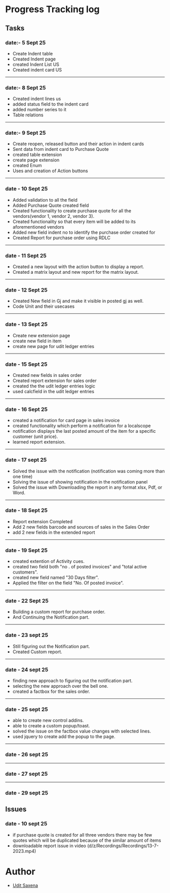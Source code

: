 # Progress Tracking log
## Tasks
### date:- 5 Sept 25
- Create Indent table 
- Created Indent page 
- created Indent List US
- Created indent card US

---

### date:- 8 Sept 25
- Created indent lines us
- added status field to the indent card
- added number series to it
- Table relations

---

### date:- 9 Sept 25
- Create reopen, released button and their action in indent cards
- Sent data from indent card to Purchase Quote
- created table extension
- create page extension
- created Enum
- Uses and creation of Action buttons

---

### date - 10 Sept 25
- Added validation to all the field
- Added Purchase Quote created field 
- Created functionality to create purchase quote for all the vendors(vendor 1, vendor 2, vendor 3).
- Created functionality so that every item will be added to its aforementioned vendors
- Added new field indent no to identify the purchase order created for 
- Created Report for purchase order using RDLC

---

### date - 11 Sept 25
- Created a new layout with the action button to display a report.
- Created a matrix layout and new report for the matrix layout.

---

### date - 12 Sept 25
- Created New field in Gj and make it visible in posted gj as well.
- Code Unit and their usecases

--- 
### date - 13 Sept 25
- Create new extension page
- create new field in item 
- create new page for udit ledger entries

---
### date - 15 Sept 25
- Created new fields in sales order 
- Created report extension for sales order
- created the the udit ledger entries logic
- used calcfield in the udit ledger entries 

---
### date - 16 Sept 25
- created a notification for card page in sales invoice
- created functionality which perform a notification for a localscope 
- notification displays the last posted amount of the item for a specific customer (unit price).
- learned report extension.

---
### date - 17 sept 25
- Solved the issue with the notification (notification was coming more than one time)
- Solving the issue of showing notification in the notification panel
- Solved the issue with Downloading the report in any format xlsx, Pdf, or Word.

---
### date - 18 Sept 25
- Report extension Completed
- Add 2 new fields barcode and sources of sales in the Sales Order
- add 2 new fields in the extended report 

---
### date - 19 Sept 25
- created extention of Activity cues.
- created two field both "no . of posted invoices" and "total active customers".
- created new field named "30 Days filter".
- Applied the filter on the field "No. Of posted invoice".

---
### date - 22 Sept 25
- Building a custom report for purchase order.
- And Continuing the Notification part.
---

### date - 23 sept 25
- Still figuring out the Notification part.
- Created Custom report.

---
### date - 24 sept 25
- finding new approach to figuring out the notification part.
- selecting the new approach over the bell one.
- created a factbox for the sales order.

---
### date - 25 sept 25
- able to create new control addins.
- able to create a custom popup/toast.
- solved the issue on the factbox value changes with selected lines.
- used jquery to create add the popup to the page.

---
### date - 26 sept 25

---
### date - 27 sept 25

---
### date - 29 sept 25





## Issues
### date - 10 sept 25
- if purchase quote is created for all three vendors there may be few quotes which will be duplicated because of the similar amount of items
- downloadable report issue in video (d/z/Recordings/Recordings/13-7-2023.mp4)

# Author
- [Udit Saxena](https://github.com/UditSax3na/)